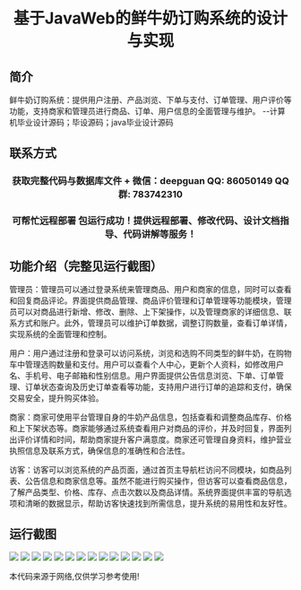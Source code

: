 <p><h1 align="center">基于JavaWeb的鲜牛奶订购系统的设计与实现</h1></p>

## 简介
鲜牛奶订购系统：提供用户注册、产品浏览、下单与支付、订单管理、用户评价等功能，支持商家和管理员进行商品、订单、用户信息的全面管理与维护。    --计算机毕业设计源码；毕设源码；java毕业设计源码


## 联系方式
<p><h3 align="center">获取完整代码与数据库文件 + 微信：deepguan QQ: 86050149 QQ群: 783742310</h3></p>
<p><h3 align="center">可帮忙远程部署 包运行成功！提供远程部署、修改代码、设计文档指导、代码讲解等服务！</h3></p>

## 功能介绍（完整见运行截图）
管理员：管理员可以通过登录系统来管理商品、用户和商家的信息，同时可以查看和回复商品评论。界面提供商品管理、商品评价管理和订单管理等功能模块，管理员可以对商品进行新增、修改、删除、上下架操作，以及管理商家的详细信息、联系方式和账户。此外，管理员可以维护订单数据，调整订购数量，查看订单详情，实现系统的全面管理和控制。

用户：用户通过注册和登录可以访问系统，浏览和选购不同类型的鲜牛奶，在购物车中管理选购数量和支付。用户可以查看个人中心，更新个人资料，如修改用户名、手机号、电子邮箱和性别信息。用户界面提供公告信息浏览、下单、订单管理、订单状态查询及历史订单查看等功能，支持用户进行订单的追踪和支付，确保交易安全，提升购买体验。

商家：商家可使用平台管理自身的牛奶产品信息，包括查看和调整商品库存、价格和上下架状态等。商家能够通过系统查看用户对商品的评价，并及时回复，界面列出评价详情和时间，帮助商家提升客户满意度。商家还可管理自身资料，维护营业执照信息及联系方式，确保信息的准确性和合法性。

访客：访客可以浏览系统的产品页面，通过首页主导航栏访问不同模块，如商品列表、公告信息和商家信息等。虽然不能进行购买操作，但访客可以查看商品信息，了解产品类型、价格、库存、点击次数以及商品详情。系统界面提供丰富的导航选项和清晰的数据显示，帮助访客快速找到所需信息，提升系统的易用性和友好性。


## 运行截图
![](img/001.jpg)
![](img/002.jpg)
![](img/003.jpg)
![](img/004.jpg)
![](img/005.jpg)
![](img/006.jpg)
![](img/007.jpg)
![](img/008.jpg)
![](img/009.jpg)
![](img/010.jpg)
![](img/011.jpg)
![](img/012.jpg)
![](img/013.jpg)
![](img/014.jpg)

<p>本代码来源于网络,仅供学习参考使用!</p>
